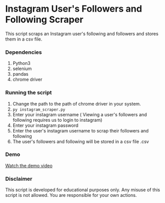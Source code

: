 # Instagram User's Followers and Following Scraper

This script scraps an Instagram user's following and followers and stores them in a csv file.

### Dependencies

1. Python3
1. selenium
1. pandas
1. chrome driver

### Running the script

1. Change the path to the path of chrome driver in your system.
1. `py instagram_scraper.py`
1. Enter your instagram username ( Viewing a user's followers and following requires us to login to instagram)
1. Enter your instagram password
1. Enter the user's instagram username to scrap their followers and following
1. The user's followers and following will be stored in a csv file <username>.csv

### Demo

[Watch the demo video](https://drive.google.com/file/d/165eaVN8FsYdt5E2Ztkfrhfvl3DEvAT10/view?usp=sharing)

### Disclaimer

This script is developed for educational purposes only. Any misuse of this script is not allowed. You are responsible for your own actions.
